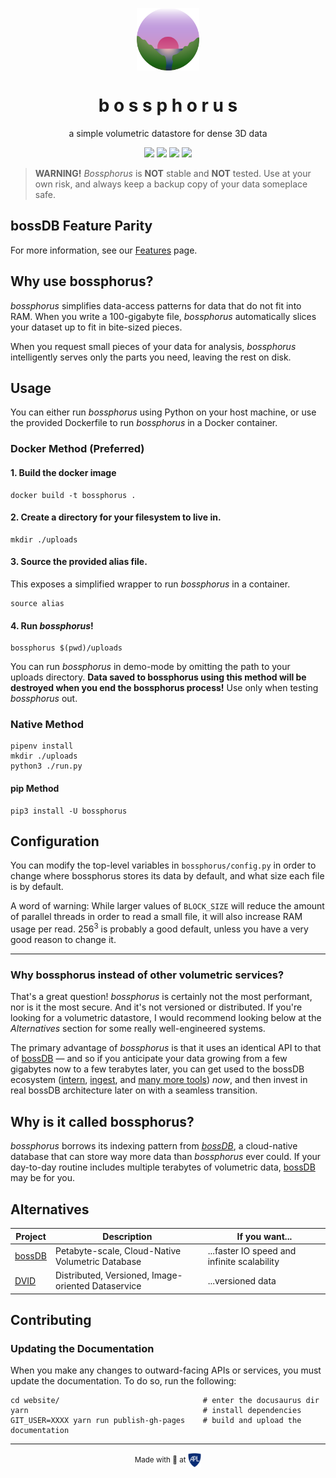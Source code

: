 <p align="center">
 <img align="center" alt="bossphorus" src="./logo.png" width="100" />
 <h1 align="center" fontsize="2em">b o s s p h o r u s</h1>
</p>
<p align="center">a simple volumetric datastore for dense 3D data</p>

<p align=center>
    <img src="https://img.shields.io/pypi/v/bossphorus.svg" />
    <img src="https://img.shields.io/github/last-commit/aplbrain/bossphorus.svg" />
    <img src="https://img.shields.io/badge/Extremely Rad-👌-00ddcc.svg" />
    <img src="https://img.shields.io/github/license/aplbrain/bossphorus.svg" />
</p>


> **WARNING!** *Bossphorus* is **NOT** stable and **NOT** tested. Use at your own risk, and always keep a backup copy of your data someplace safe.

## bossDB Feature Parity

For more information, see our [Features](features.md) page.

## Why use bossphorus?

*bossphorus* simplifies data-access patterns for data that do not fit into RAM. When you write a 100-gigabyte file, *bossphorus* automatically slices your dataset up to fit in bite-sized pieces.

When you request small pieces of your data for analysis, *bossphorus* intelligently serves only the parts you need, leaving the rest on disk.

## Usage

You can either run *bossphorus* using Python on your host machine, or use the provided Dockerfile to run *bossphorus* in a Docker container.

### Docker Method (Preferred)

#### 1. Build the docker image

```shell
docker build -t bossphorus .
```

#### 2. Create a directory for your filesystem to live in.

```shell
mkdir ./uploads
```

#### 3. Source the provided alias file.

This exposes a simplified wrapper to run *bossphorus* in a container.

```shell
source alias
```

#### 4. Run *bossphorus*!

```shell
bossphorus $(pwd)/uploads
```

You can run *bossphorus* in demo-mode by omitting the path to your uploads directory. **Data saved to bossphorus using this method will be destroyed when you end the bossphorus process!** Use only when testing *bossphorus* out.

### Native Method

```shell
pipenv install
mkdir ./uploads
python3 ./run.py
```

#### pip Method

```shell
pip3 install -U bossphorus
```

## Configuration

You can modify the top-level variables in `bossphorus/config.py` in order to change where bossphorus stores its data by default, and what size each file is by default.

A word of warning: While larger values of `BLOCK_SIZE` will reduce the amount of parallel threads in order to read a small file, it will also increase RAM usage per read. 256<sup>3</sup> is probably a good default, unless you have a very good reason to change it.

---

### Why bossphorus instead of other volumetric services?

That's a great question! *bossphorus* is certainly not the most performant, nor is it the most secure. And it's not versioned or distributed. If you're looking for a volumetric datastore, I would recommend looking below at the _Alternatives_ section for some really well-engineered systems.

The primary advantage of *bossphorus* is that it uses an identical API to that of [bossDB](https://bossdb.org) — and so if you anticipate your data growing from a few gigabytes now to a few terabytes later, you can get used to the bossDB ecosystem ([intern](https://https://github.com/jhuapl-boss/intern), [ingest](https://github.com/jhuapl-boss/ingest-client), and [many more tools](https://github.com/aplbrain/)) _now_, and then invest in real bossDB architecture later on with a seamless transition.

## Why is it called bossphorus?

*bossphorus* borrows its indexing pattern from _[bossDB](https://bossdb.org)_, a cloud-native database that can store way more data than *bossphorus* ever could. If your day-to-day routine includes multiple terabytes of volumetric data, [bossDB](https://bossdb.org) may be for you.

## Alternatives

| Project | Description | If you want... |
|---------|-------------|----------------|
| [bossDB](https://bossdb.org) | Petabyte-scale, Cloud-Native Volumetric Database | ...faster IO speed and infinite scalability |
| [DVID](https://github.com/janelia-flyem/dvid) | Distributed, Versioned, Image-oriented Dataservice | ...versioned data |


## Contributing

### Updating the Documentation

When you make any changes to outward-facing APIs or services, you must update the documentation. To do so, run the following:

```shell
cd website/                                # enter the docusaurus dir
yarn                                       # install dependencies
GIT_USER=XXXX yarn run publish-gh-pages    # build and upload the documentation
```

-----

<p align="center"><small>Made with 💙 at <a href="http://www.jhuapl.edu/"><img alt="JHU APL" align="center" src="./website/static/img/apl-logo.png" height="23px"></a></small></p>
